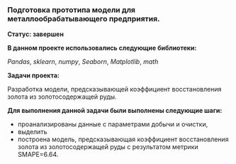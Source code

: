 ### Подготовка прототипа модели для металлообрабатывающего предприятия.
**Статус: завершен**

**В данном проекте использовались следующие библиотеки:**

*Pandas*,
*sklearn*,
*numpy*,
*Seaborn*,
*Matplotlib*,
*math*

**Задачи проекта:**

Разработка модели, предсказывающей коэффициент восстановления золота из золотосодержащей руды.

**Для выполнения данной задачи были выполнены следующие шаги:**

- проанализированы данные с параметрами добычи и очистки,
- выделить 
- построена модель, предсказывающая коэффициент восстановления золота из золотосодержащей руды с результатом метрики SMAPE=6.64.
